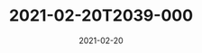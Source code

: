 ---
date: 2021-02-20
title: 2021-02-20T2039-000
hero: 2021/2021-02-20T2039-000.jpeg

# briefly describe the image…
alt: ''

# insert the closed caption text after the three-dash break…
# (include line-breaks, punctuation, and capitalization)
---